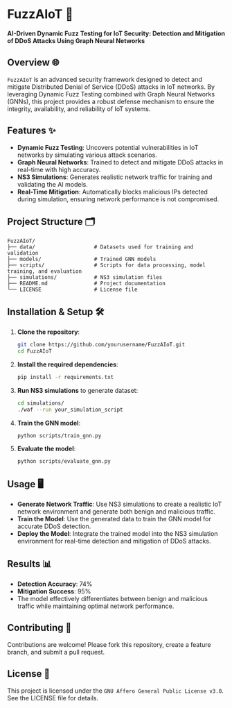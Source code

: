 # FuzzAIoT 🚀
**AI-Driven Dynamic Fuzz Testing for IoT Security: Detection and Mitigation of DDoS Attacks Using Graph Neural Networks**

## Overview 🌐
`FuzzAIoT` is an advanced security framework designed to detect and mitigate Distributed Denial of Service (DDoS) attacks in IoT networks. By leveraging Dynamic Fuzz Testing combined with Graph Neural Networks (GNNs), this project provides a robust defense mechanism to ensure the integrity, availability, and reliability of IoT systems.

## Features ✨
- **Dynamic Fuzz Testing**: Uncovers potential vulnerabilities in IoT networks by simulating various attack scenarios.
- **Graph Neural Networks**: Trained to detect and mitigate DDoS attacks in real-time with high accuracy.
- **NS3 Simulations**: Generates realistic network traffic for training and validating the AI models.
- **Real-Time Mitigation**: Automatically blocks malicious IPs detected during simulation, ensuring network performance is not compromised.

## Project Structure 🗂️
```plaintext
FuzzAIoT/
├── data/                   # Datasets used for training and validation
├── models/                 # Trained GNN models
├── scripts/                # Scripts for data processing, model training, and evaluation
├── simulations/            # NS3 simulation files
├── README.md               # Project documentation
└── LICENSE                 # License file
```

## Installation & Setup 🛠️
1. **Clone the repository**:
   ```bash
   git clone https://github.com/yourusername/FuzzAIoT.git
   cd FuzzAIoT
   ```

2. **Install the required dependencies**:
   ```bash
   pip install -r requirements.txt
   ```

3. **Run NS3 simulations** to generate dataset:
   ```bash
   cd simulations/
   ./waf --run your_simulation_script
   ```

4. **Train the GNN model**:
   ```bash
   python scripts/train_gnn.py
   ```

5. **Evaluate the model**:
   ```bash
   python scripts/evaluate_gnn.py
   ```

## Usage 🖥️
- **Generate Network Traffic**: Use NS3 simulations to create a realistic IoT network environment and generate both benign and malicious traffic.
- **Train the Model**: Use the generated data to train the GNN model for accurate DDoS detection.
- **Deploy the Model**: Integrate the trained model into the NS3 simulation environment for real-time detection and mitigation of DDoS attacks.

## Results 📊
- **Detection Accuracy**: 74%
- **Mitigation Success**: 95%
- The model effectively differentiates between benign and malicious traffic while maintaining optimal network performance.

## Contributing 🤝
Contributions are welcome! Please fork this repository, create a feature branch, and submit a pull request.

## License 📄
This project is licensed under the `GNU Affero General Public License v3.0`. See the LICENSE file for details.

